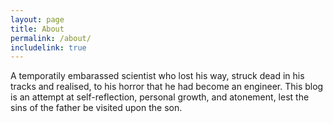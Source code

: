 ```yaml
---
layout: page
title: About
permalink: /about/
includelink: true
---
```


A temporatily embarassed scientist who lost his way, struck dead in his tracks and realised, to his horror that he had become an engineer. This blog is an attempt at self-reflection, personal growth, and atonement, lest the sins of the father be visited upon the son.
